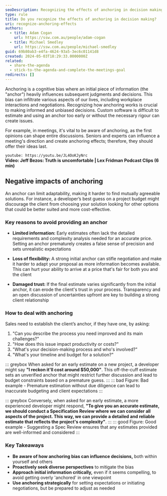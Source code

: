 ```yaml
---
seoDescription: Recognizing the effects of anchoring in decision making can help you avoid cognitive biases and make informed choices.
type: rule
title: Do you recognize the effects of anchoring in decision making?
uri: recognize-anchoring-effects
authors:
  - title: Adam Cogan
    url: https://ssw.com.au/people/adam-cogan
  - title: Michael Smedley
    url: https://ssw.com.au/people/michael-smedley
guid: 69b80ab3-e4fa-4624-93a5-3ec6c01141d8
created: 2024-05-03T18:29:33.0000000Z
related:
  - share-the-agenda
  - stick-to-the-agenda-and-complete-the-meetings-goal
redirects: []
---
```


Anchoring is a cognitive bias where an initial piece of information (the "anchor") heavily influences subsequent judgments and decisions. This bias can infiltrate various aspects of our lives, including workplace interactions and negotiations. Recognizing how anchoring works is crucial to making informed and unbiased decisions. Custom software is difficult to estimate and using an anchor too early or without the necessary rigour can create issues.

<!--endintro-->

For example, in meetings, it's vital to be aware of anchoring, as the first opinions can shape entire discussions. Seniors and experts can influence a meeting's direction and create anchoring effects; therefore, they should offer their ideas last.

`youtube: https://youtu.be/JL4OoKJyNrc`  
**Video: Jeff Bezos: Truth is uncomfortable | Lex Fridman Podcast Clips (6 min)**

## Negative impacts of anchoring

An anchor can limit adaptability, making it harder to find mutually agreeable solutions. For instance, a developer’s best guess on a project budget might discourage the client from choosing your solution looking for other options that could be better suited and more cost-effective.

### Key reasons to avoid providing an anchor

- **Limited information:** Early estimates often lack the detailed requirements and complexity analysis needed for an accurate price. Setting an anchor prematurely creates a false sense of precision and sets unrealistic expectations

- **Loss of flexibility:** A strong initial anchor can stifle negotiation and make it harder to adapt your proposal as more information becomes available. This can hurt your ability to arrive at a price that's fair for both you and the client

- **Damaged trust:** If the final estimate varies significantly from the initial anchor, it can erode the client's trust in your process. Transparency and an open discussion of uncertainties upfront are key to building a strong client relationship

### How to deal with anchoring

Sales need to establish the client’s anchor, if they have one, by asking:

1. "Can you describe the process you need improved and its main challenges?"
2. "How does this issue impact productivity or costs?"
3. "What's your decision-making process and who's involved?"
4. "What's your timeline and budget for a solution?"

::: greybox
When asked for an early estimate on a new project, a developer might say **"I reckon it'll cost around $50,000"**. This off-the-cuff estimate sets an unverified anchor that might restrict further discussion and lead to budget constraints based on a premature guess.
:::
::: bad
Figure: Bad example - Premature estimation without due diligence can lead to inaccurate budgeting and client expectations
:::

::: greybox
Conversely, when asked for an early estimate, a more experienced developer might respond, **"To give you an accurate estimate, we should conduct a Specification Review where we can consider all aspects of the project. This way, we can provide a detailed and reliable estimate that reflects the project's complexity"**.
:::
::: good
Figure: Good example - Suggesting a Spec Review ensures that any estimates provided are well-informed and considered
:::

### Key Takeaways

- **Be aware of how anchoring bias can influence decisions,** both within yourself and others
- **Proactively seek diverse perspectives** to mitigate the bias
- **Approach initial information critically,** even if it seems compelling, to avoid getting overly 'anchored' in one viewpoint
- **Use anchoring strategically** for setting expectations or initiating negotiations, but be prepared to adjust as needed
